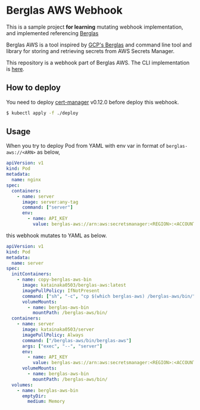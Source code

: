 # Berglas AWS Webhook
This is a sample project **for learning** mutating webhook implementation, and implemented referencing [Berglas](https://github.com/GoogleCloudPlatform/berglas)

Berglas AWS is a tool inspired by [GCP's Berglas](https://github.com/GoogleCloudPlatform/berglas) and command line tool and library for storing and retrieving secrets from AWS Secrets Manager.

This repository is a webhook part of Berglas AWS. The CLI implementation is [here](https://github.com/katainaka0503/berglas-aws).

## How to deploy
You need to deploy [cert-manager](http://github.com/jetstack/cert-manager) v0.12.0 before deploy this webhook.

```sh
$ kubectl apply -f ./deploy
```

## Usage
When you try to deploy Pod from YAML with env var in format of `berglas-aws://<ARN>` as below,
```yaml
apiVersion: v1
kind: Pod
metadata:
  name: nginx
spec:
  containers:
    - name: server
      image: server:any-tag
      command: ["server"]
      env:
        - name: API_KEY 
          value: berglas-aws://arn:aws:secretsmanager:<REGION>:<ACCOUNT_ID>:secret:<SECRET_ID>
```

this webhook mutates to YAML as below.
```yaml
apiVersion: v1
kind: Pod
metadata:
  name: server
spec:
  initContainers:
    - name: copy-berglas-aws-bin
      image: katainaka0503/berglas-aws:latest
      imagePullPolicy: IfNotPresent
      command: ["sh", "-c", "cp $(which berglas-aws) /berglas-aws/bin/"]
      volumeMounts:
        - name: berglas-aws-bin
          mountPath: /berglas-aws/bin/
  containers:
    - name: server
      image: katainaka0503/server
      imagePullPolicy: Always
      command: ["/berglas-aws/bin/berglas-aws"]
      args: ["exec", "--", "server"]
      env:
        - name: API_KEY 
          value: berglas-aws://arn:aws:secretsmanager:<REGION>:<ACCOUNT_ID>:secret:<SECRET_ID>
      volumeMounts:
        - name: berglas-aws-bin
          mountPath: /berglas-aws/bin/
  volumes:
    - name: berglas-aws-bin
      emptyDir:
        medium: Memory
```
